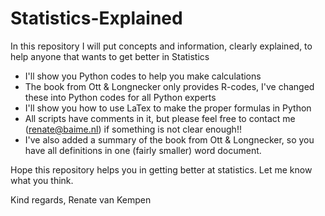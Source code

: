 # Statistics-Explained
In this repository I will put concepts and information, clearly explained, to help anyone that wants to get better in Statistics

- I'll show you Python codes to help you make calculations
- The book from Ott & Longnecker only provides R-codes, I've changed these into Python codes for all Python experts
- I'll show you how to use LaTex to make the proper formulas in Python
- All scripts have comments in it, but please feel free to contact me (renate@baime.nl) if something is not clear enough!!
- I've also added a summary of the book from Ott & Longnecker, so you have all definitions in one (fairly smaller) word document. 

Hope this repository helps you in getting better at statistics. 
Let me know what you think. 

Kind regards, 
Renate van Kempen
